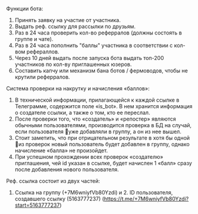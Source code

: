 Функции бота:
1.	Принять заявку на участие от участника.
2.	Выдать реф. ссылку для рассылки по друзьям.
3.	Раз в 24 часа проверить кол-во реферралов (должны состоять в группе и чате).
4.	Раз в 24 часа пополнить "баллы" участника в соответствии с кол-вом рефераллов.
5.	Через 10 дней выдать после запуска бота выдать топ-200 участников по кол-ву приглашенных юзеров.
6.	Составить капчу или механизм бана ботов / фермоводов, чтобы не крутили реферралов.

Система проверки на накрутку и начисления «баллов»:
1.	В технической информации, прилагающейся к каждой ссылке в Телеграмме, содержится поле «is_bot». В нем хранится информация о создателе ссылки, а также о том, кто ее переслал.
2.	После проверки того,  что «создатель» и «репостер»  являются обычными пользователями, производится проверка в БД на случай, если пользователя уже добавляли в группу, а он из нее вышел.
3.	Стоит заметить, что при отрицательном результате в хотя бы одной из проверок новый пользователь будет добавлен в группу, однако начисление «балла» не произойдет.
4.	При успешном прохождении всех проверок «создателю» приглашения, чей id указан в ссылке, будет начислен 1 «балл» сразу после добавления нового пользователя.

Реф. ссылка состоит из двух частей:
1. Ссылка на группу (+7M6wniyfVb80Yzdi) и 2. ID пользователя, создавшего ссылку (5163777237)
(https://t.me/+7M6wniyfVb80Yzdi?start=5163777237)

